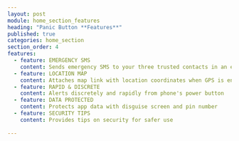 ```yaml
---
layout: post
module: home_section_features
heading: "Panic Button **Features**"
published: true
categories: home_section
section_order: 4
features:
  - feature: EMERGENCY SMS
    content: Sends emergency SMS to your three trusted contacts in an emergency
  - feature: LOCATION MAP
    content: Attaches map link with location coordinates when GPS is enabled
  - feature: RAPID & DISCRETE
    content: Alerts discretely and rapidly from phone's power button
  - feature: DATA PROTECTED
    content: Protects app data with disguise screen and pin number
  - feature: SECURITY TIPS
    content: Provides tips on security for safer use
    
---
```

